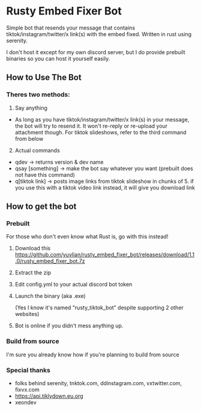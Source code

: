 # Rusty Embed Fixer Bot
Simple bot that resends your message that contains tiktok/instagram/twitter/x link(s) with the embed fixed. Written in rust using serenity.

I don't host it except for my own discord server, but I do provide prebuilt binaries so you can host it yourself easily.

## How to Use The Bot
### Theres two methods:

1. Say anything

- As long as you have tiktok/instagram/twitter/x link(s) in your message, the bot will try to resend it. It won't re-reply or re-upload your attachment though. For tiktok slideshows, refer to the third command from below

2. Actual commands

- qdev -> returns version & dev name
- qsay [something] -> make the bot say whatever you want (prebuilt does not have this command)
- q[tiktok link] -> posts image links from tiktok slideshow in chunks of 5. if you use this with a tiktok video link instead, it will give you download link

## How to get the bot
### Prebuilt
For those who don't even know what Rust is, go with this instead!
1. Download this https://github.com/yuvlian/rusty_embed_fixer_bot/releases/download/1.1.0/rusty_embed_fixer_bot.7z
2. Extract the zip
3. Edit config.yml to your actual discord bot token
4. Launch the binary (aka .exe)

   (Yes I know it's named "rusty_tiktok_bot" despite supporting 2 other websites)
5. Bot is online if you didn't mess anything up.

### Build from source
I'm sure you already know how if you're planning to build from source

### Special thanks
- folks behind serenity, tnktok.com, ddinstagram.com, vxtwitter.com, fixvx.com 
- https://api.tiklydown.eu.org
- xeondev